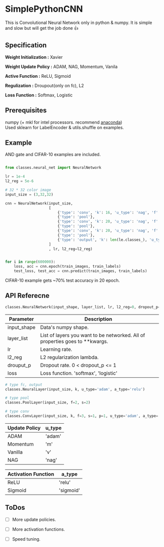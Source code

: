 # SimplePythonCNN
This is Convolutional Neural Network only in python & numpy. It is simple and slow but will get the job done :+1:

## Specification
**Weight Initialization :** Xavier

**Weight Update Policy :** ADAM, NAG, Momentum, Vanila

**Active Function :** ReLU, Sigmoid

**Regulization :** Droupout(only on fc), L2

**Loss Function :** Softmax, Logistic

## Prerequisites
numpy (+ mkl for intel processors. recommend [anaconda](https://www.continuum.io/downloads))  
Used sklearn for LabelEncoder & utils.shuffle on examples.


## Example
AND gate and CIFAR-10 examples are included.

```python

from classes.neural_net import NeuralNetwork

lr = 1e-4
l2_reg = 5e-6

# 32 * 32 color image
input_size = (3,32,32)

cnn = NeuralNetwork(input_size,
                    [
                        {'type': 'conv', 'k': 16, 'u_type': 'nag', 'f': 5, 's': 1, 'p': 2},
                        {'type': 'pool'},
                        {'type': 'conv', 'k': 20, 'u_type': 'nag', 'f': 5, 's': 1, 'p': 2},
                        {'type': 'pool'},
                        {'type': 'conv', 'k': 20, 'u_type': 'nag', 'f': 5, 's': 1, 'p': 2},
                        {'type': 'pool'},
                        {'type': 'output', 'k': len(le.classes_), 'u_type': 'adam'}
                    ]
                    , lr, l2_reg=l2_reg)


for i in range(600000):
    loss, acc = cnn.epoch(train_images, train_labels)
    test_loss, test_acc = cnn.predict(train_images, train_labels)

```

CIFAR-10 example gets ~70% test accuracy in 20 epoch.


## API Referecne
```python
classes.NeuralNetwork(input_shape, layer_list, lr, l2_reg=0, dropout_p=1, loss='softmax'):
```


| Parameter | Description |
| --- | --- |
| input_shape | Data's numpy shape.  |
| layer_list | List of layers you want to be networked. All of properties goes to **kwargs. |
| lr | Learning rate. |
| l2_reg | L2 regularization lambda. |
| drouput_p | Dropout rate. 0 < dropout_p <= 1
| loss | Loss function. 'softmax', 'logistic' |


```python
# type fc, output
classes.NeuralLayer(input_size, k, u_type='adam', a_type='relu')

# type pool
classes.PoolLayer(input_size, f=2, s=2)

# type conv
classes.ConvLayer(input_size, k, f=3, s=1, p=1, u_type='adam', a_type='relu')
```

| Update Policy | u_type|
| --- | --- |
| ADAM | 'adam' |
| Momentum | 'm' |
| Vanilla | 'v' |
| NAG | 'nag' |

| Activation Function |a_type|
| --- | --- |
| ReLU | 'relu' |
| Sigmoid | 'sigmoid' |

## ToDos
- [ ] More update policies.
- [ ] More activation functions.
- [ ] Speed tuning.

